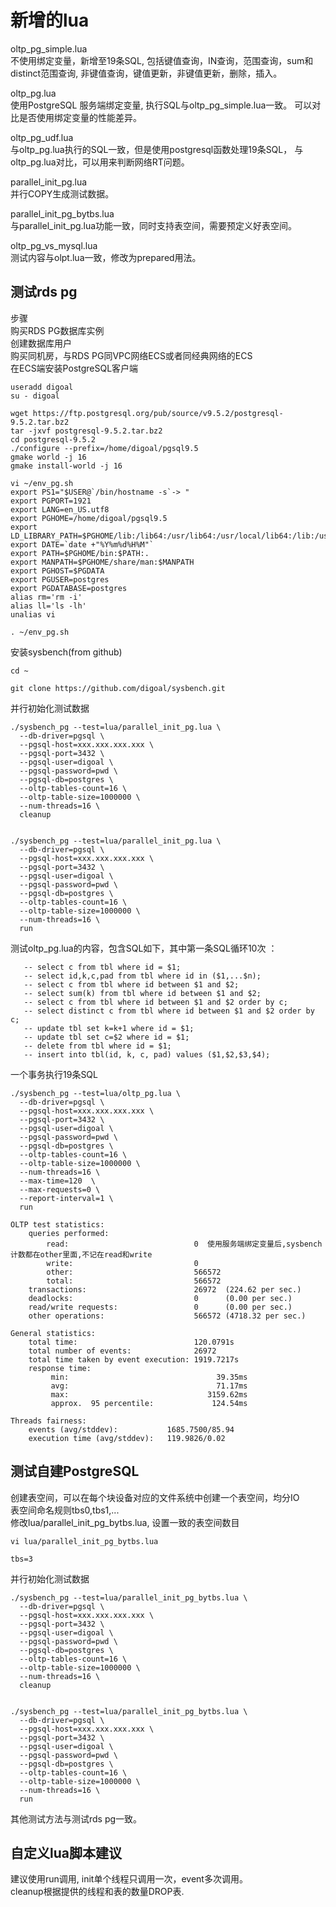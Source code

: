 # 新增的lua

oltp_pg_simple.lua   
    不使用绑定变量，新增至19条SQL, 包括键值查询，IN查询，范围查询，sum和distinct范围查询,   非键值查询，键值更新，非键值更新，删除，插入。    
    
oltp_pg.lua   
    使用PostgreSQL 服务端绑定变量, 执行SQL与oltp_pg_simple.lua一致。 可以对比是否使用绑定变量的性能差异。    
    
oltp_pg_udf.lua   
    与oltp_pg.lua执行的SQL一致，但是使用postgresql函数处理19条SQL， 与oltp_pg.lua对比，可以用来判断网络RT问题。      
    
parallel_init_pg.lua   
    并行COPY生成测试数据。     
    
parallel_init_pg_bytbs.lua    
    与parallel_init_pg.lua功能一致，同时支持表空间，需要预定义好表空间。     
    
oltp_pg_vs_mysql.lua  
    测试内容与olpt.lua一致，修改为prepared用法。  

 
## 测试rds pg

步骤  
购买RDS PG数据库实例  
创建数据库用户  
购买同机房，与RDS PG同VPC网络ECS或者同经典网络的ECS  
在ECS端安装PostgreSQL客户端  
```
useradd digoal  
su - digoal  

wget https://ftp.postgresql.org/pub/source/v9.5.2/postgresql-9.5.2.tar.bz2  
tar -jxvf postgresql-9.5.2.tar.bz2  
cd postgresql-9.5.2  
./configure --prefix=/home/digoal/pgsql9.5  
gmake world -j 16  
gmake install-world -j 16  

vi ~/env_pg.sh  
export PS1="$USER@`/bin/hostname -s`-> "  
export PGPORT=1921  
export LANG=en_US.utf8  
export PGHOME=/home/digoal/pgsql9.5  
export LD_LIBRARY_PATH=$PGHOME/lib:/lib64:/usr/lib64:/usr/local/lib64:/lib:/usr/lib:/usr/local/lib:$LD_LIBRARY_PATH  
export DATE=`date +"%Y%m%d%H%M"`  
export PATH=$PGHOME/bin:$PATH:.  
export MANPATH=$PGHOME/share/man:$MANPATH  
export PGHOST=$PGDATA  
export PGUSER=postgres  
export PGDATABASE=postgres  
alias rm='rm -i'  
alias ll='ls -lh'  
unalias vi  

. ~/env_pg.sh  
```
安装sysbench(from github)  
```
cd ~  

git clone https://github.com/digoal/sysbench.git  
```

并行初始化测试数据  
```
./sysbench_pg --test=lua/parallel_init_pg.lua \  
  --db-driver=pgsql \  
  --pgsql-host=xxx.xxx.xxx.xxx \  
  --pgsql-port=3432 \  
  --pgsql-user=digoal \  
  --pgsql-password=pwd \  
  --pgsql-db=postgres \  
  --oltp-tables-count=16 \  
  --oltp-table-size=1000000 \  
  --num-threads=16 \  
  cleanup  


./sysbench_pg --test=lua/parallel_init_pg.lua \  
  --db-driver=pgsql \  
  --pgsql-host=xxx.xxx.xxx.xxx \  
  --pgsql-port=3432 \  
  --pgsql-user=digoal \  
  --pgsql-password=pwd \  
  --pgsql-db=postgres \  
  --oltp-tables-count=16 \  
  --oltp-table-size=1000000 \  
  --num-threads=16 \  
  run  
```
测试oltp_pg.lua的内容，包含SQL如下，其中第一条SQL循环10次 ：  
```
   -- select c from tbl where id = $1;  
   -- select id,k,c,pad from tbl where id in ($1,...$n);  
   -- select c from tbl where id between $1 and $2;  
   -- select sum(k) from tbl where id between $1 and $2;  
   -- select c from tbl where id between $1 and $2 order by c;  
   -- select distinct c from tbl where id between $1 and $2 order by c;  
   -- update tbl set k=k+1 where id = $1;  
   -- update tbl set c=$2 where id = $1;  
   -- delete from tbl where id = $1;  
   -- insert into tbl(id, k, c, pad) values ($1,$2,$3,$4);  
```
一个事务执行19条SQL  
```
./sysbench_pg --test=lua/oltp_pg.lua \  
  --db-driver=pgsql \  
  --pgsql-host=xxx.xxx.xxx.xxx \  
  --pgsql-port=3432 \  
  --pgsql-user=digoal \  
  --pgsql-password=pwd \  
  --pgsql-db=postgres \  
  --oltp-tables-count=16 \  
  --oltp-table-size=1000000 \  
  --num-threads=16 \  
  --max-time=120  \  
  --max-requests=0 \  
  --report-interval=1 \  
  run  

OLTP test statistics:  
    queries performed:  
        read:                            0  使用服务端绑定变量后,sysbench计数都在other里面,不记在read和write
        write:                           0  
        other:                           566572  
        total:                           566572  
    transactions:                        26972  (224.62 per sec.)  
    deadlocks:                           0      (0.00 per sec.)  
    read/write requests:                 0      (0.00 per sec.)  
    other operations:                    566572 (4718.32 per sec.)  

General statistics:  
    total time:                          120.0791s  
    total number of events:              26972  
    total time taken by event execution: 1919.7217s  
    response time:  
         min:                                 39.35ms  
         avg:                                 71.17ms  
         max:                               3159.62ms  
         approx.  95 percentile:             124.54ms  

Threads fairness:  
    events (avg/stddev):           1685.7500/85.94  
    execution time (avg/stddev):   119.9826/0.02  
```
  
## 测试自建PostgreSQL  
  
创建表空间，可以在每个块设备对应的文件系统中创建一个表空间，均分IO  
表空间命名规则tbs0,tbs1,...  
修改lua/parallel_init_pg_bytbs.lua, 设置一致的表空间数目  
```
vi lua/parallel_init_pg_bytbs.lua  

tbs=3  
```
并行初始化测试数据  
```
./sysbench_pg --test=lua/parallel_init_pg_bytbs.lua \  
  --db-driver=pgsql \  
  --pgsql-host=xxx.xxx.xxx.xxx \  
  --pgsql-port=3432 \  
  --pgsql-user=digoal \  
  --pgsql-password=pwd \  
  --pgsql-db=postgres \  
  --oltp-tables-count=16 \  
  --oltp-table-size=1000000 \  
  --num-threads=16 \  
  cleanup  


./sysbench_pg --test=lua/parallel_init_pg_bytbs.lua \  
  --db-driver=pgsql \  
  --pgsql-host=xxx.xxx.xxx.xxx \  
  --pgsql-port=3432 \  
  --pgsql-user=digoal \  
  --pgsql-password=pwd \  
  --pgsql-db=postgres \  
  --oltp-tables-count=16 \  
  --oltp-table-size=1000000 \  
  --num-threads=16 \  
  run  
```
其他测试方法与测试rds pg一致。  
  
## 自定义lua脚本建议  
  
建议使用run调用, init单个线程只调用一次，event多次调用。  
cleanup根据提供的线程和表的数量DROP表.  

